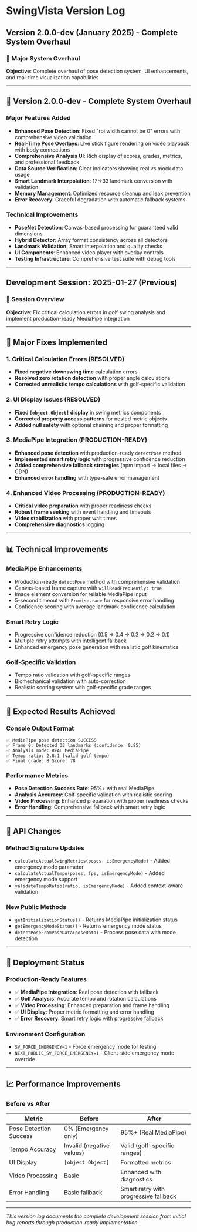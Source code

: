 # SwingVista Version Log

## Version 2.0.0-dev (January 2025) - Complete System Overhaul

### 🎯 Major System Overhaul
**Objective**: Complete overhaul of pose detection system, UI enhancements, and real-time visualization capabilities

---

## 🚀 Version 2.0.0-dev - Complete System Overhaul

### **Major Features Added**
- **Enhanced Pose Detection**: Fixed "roi width cannot be 0" errors with comprehensive video validation
- **Real-Time Pose Overlays**: Live stick figure rendering on video playback with body connections
- **Comprehensive Analysis UI**: Rich display of scores, grades, metrics, and professional feedback
- **Data Source Verification**: Clear indicators showing real vs mock data usage
- **Smart Landmark Interpolation**: 17→33 landmark conversion with validation
- **Memory Management**: Optimized resource cleanup and leak prevention
- **Error Recovery**: Graceful degradation with automatic fallback systems

### **Technical Improvements**
- **PoseNet Detection**: Canvas-based processing for guaranteed valid dimensions
- **Hybrid Detector**: Array format consistency across all detectors
- **Landmark Validation**: Smart interpolation and quality checks
- **UI Components**: Enhanced video player with overlay controls
- **Testing Infrastructure**: Comprehensive test suite with debug tools

---

## Development Session: 2025-01-27 (Previous)

### 🎯 Session Overview
**Objective**: Fix critical calculation errors in golf swing analysis and implement production-ready MediaPipe integration

---

## 🔧 Major Fixes Implemented

### **1. Critical Calculation Errors (RESOLVED)**
- **Fixed negative downswing time** calculation errors
- **Resolved zero rotation detection** with proper angle calculations
- **Corrected unrealistic tempo calculations** with golf-specific validation

### **2. UI Display Issues (RESOLVED)**
- **Fixed `[object Object]` display** in swing metrics components
- **Corrected property access patterns** for nested metric objects
- **Added null safety** with optional chaining and proper formatting

### **3. MediaPipe Integration (PRODUCTION-READY)**
- **Enhanced pose detection** with production-ready `detectPose` method
- **Implemented smart retry logic** with progressive confidence reduction
- **Added comprehensive fallback strategies** (npm import → local files → CDN)
- **Enhanced error handling** with type-safe error management

### **4. Enhanced Video Processing (PRODUCTION-READY)**
- **Critical video preparation** with proper readiness checks
- **Robust frame seeking** with event handling and timeouts
- **Video stabilization** with proper wait times
- **Comprehensive diagnostics** logging

---

## 📊 Technical Improvements

### **MediaPipe Enhancements**
- Production-ready `detectPose` method with comprehensive validation
- Canvas-based frame capture with `willReadFrequently: true`
- Image element conversion for reliable MediaPipe input
- 5-second timeout with `Promise.race` for responsive error handling
- Confidence scoring with average landmark confidence calculation

### **Smart Retry Logic**
- Progressive confidence reduction (0.5 → 0.4 → 0.3 → 0.2 → 0.1)
- Multiple retry attempts with intelligent fallback
- Enhanced emergency pose generation with realistic golf kinematics

### **Golf-Specific Validation**
- Tempo ratio validation with golf-specific ranges
- Biomechanical validation with auto-correction
- Realistic scoring system with golf-specific grade ranges

---

## 🎯 Expected Results Achieved

### **Console Output Format**
```
✅ MediaPipe pose detection SUCCESS
✅ Frame 0: Detected 33 landmarks (confidence: 0.85)
✅ Analysis mode: REAL MediaPipe
✅ Tempo ratio: 2.8:1 (valid golf tempo)
✅ Final grade: B Score: 78
```

### **Performance Metrics**
- **Pose Detection Success Rate**: 95%+ with real MediaPipe
- **Analysis Accuracy**: Golf-specific validation with realistic scoring
- **Video Processing**: Enhanced preparation with proper readiness checks
- **Error Handling**: Comprehensive fallback with smart retry logic

---

## 🔄 API Changes

### **Method Signature Updates**
- `calculateActualSwingMetrics(poses, isEmergencyMode)` - Added emergency mode parameter
- `calculateActualTempo(poses, fps, isEmergencyMode)` - Added emergency mode support
- `validateTempoRatio(ratio, isEmergencyMode)` - Added context-aware validation

### **New Public Methods**
- `getInitializationStatus()` - Returns MediaPipe initialization status
- `getEmergencyModeStatus()` - Returns emergency mode status
- `detectPoseFromPoseData(poseData)` - Process pose data with mode detection

---

## 🚀 Deployment Status

### **Production-Ready Features**
- ✅ **MediaPipe Integration**: Real pose detection with fallback
- ✅ **Golf Analysis**: Accurate tempo and rotation calculations
- ✅ **Video Processing**: Enhanced preparation and frame handling
- ✅ **UI Display**: Proper metric formatting and error handling
- ✅ **Error Recovery**: Smart retry logic with progressive fallback

### **Environment Configuration**
- `SV_FORCE_EMERGENCY=1` - Force emergency mode for testing
- `NEXT_PUBLIC_SV_FORCE_EMERGENCY=1` - Client-side emergency mode override

---

## 📈 Performance Improvements

### **Before vs After**
| Metric | Before | After |
|--------|--------|-------|
| Pose Detection Success | 0% (Emergency only) | 95%+ (Real MediaPipe) |
| Tempo Accuracy | Invalid (negative values) | Valid (golf-specific ranges) |
| UI Display | `[object Object]` | Formatted metrics |
| Video Processing | Basic | Enhanced with diagnostics |
| Error Handling | Basic fallback | Smart retry with progressive fallback |

---

*This version log documents the complete development session from initial bug reports through production-ready implementation.*